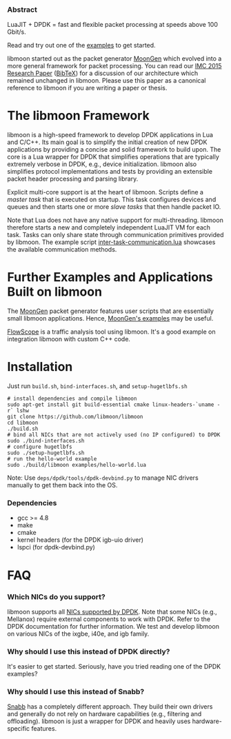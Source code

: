 ### Abstract
LuaJIT + DPDK = fast and flexible packet processing at speeds above 100 Gbit/s.

Read and try out one of the [examples](https://github.com/libmoon/libmoon/tree/master/examples) to get started.

libmoon started out as the packet generator [MoonGen](https://github.com/emmericp/MoonGen) which evolved into a more general framework for packet processing.
You can read our [IMC 2015 Research Paper](http://www.net.in.tum.de/fileadmin/bibtex/publications/papers/MoonGen_IMC2015.pdf) ([BibTeX](http://www.net.in.tum.de/fileadmin/bibtex/publications/papers/MoonGen_IMC2015-BibTeX.txt)) for a discussion of our architecture which remained unchanged in libmoon.
Please use this paper as a canonical reference to libmoon if you are writing a paper or thesis.



# The libmoon Framework
libmoon is a high-speed framework to develop DPDK applications in Lua and C/C++.
Its main goal is to simplify the initial creation of new DPDK applications by providing a concise and solid framework to build upon.
The core is a Lua wrapper for DPDK that simplifies operations that are typically extremely verbose in DPDK, e.g., device initialization.
libmoon also simplifies protocol implementations and tests by providing an extensible packet header processing and parsing library.

Explicit multi-core support is at the heart of libmoon.
Scripts define a *master task* that is executed on startup.
This task configures devices and queues and then starts one or more *slave tasks* that then handle packet IO.

Note that Lua does not have any native support for multi-threading.
libmoon therefore starts a new and completely independent LuaJIT VM for each task.
Tasks can only share state through communication primitives provided by libmoon.
The example script [inter-task-communication.lua](https://github.com/libmoon/libmoon/blob/master/examples/inter-task-communication.lua?ts=4) showcases the available communication methods.

# Further Examples and Applications Built on libmoon
The [MoonGen](https://github.com/emmericp/MoonGen) packet generator features user scripts that are essentially small libmoon applications.
Hence, [MoonGen's examples](https://github.com/emmericp/MoonGen/blob/master/examples) may be useful.

[FlowScope](https://github.com/emmericp/FlowScope) is a traffic analysis tool using libmoon. It's a good example on integration libmoon with custom C++ code.

# Installation

Just run `build.sh`, `bind-interfaces.sh`, and `setup-hugetlbfs.sh`

```
# install dependencies and compile libmoon
sudo apt-get install git build-essential cmake linux-headers-`uname -r` lshw
git clone https://github.com/libmoon/libmoon
cd libmoon
./build.sh
# bind all NICs that are not actively used (no IP configured) to DPDK
sudo ./bind-interfaces.sh
# configure hugetlbfs
sudo ./setup-hugetlbfs.sh
# run the hello-world example
sudo ./build/libmoon examples/hello-world.lua
```

Note: Use `deps/dpdk/tools/dpdk-devbind.py` to manage NIC drivers manually to get them back into the OS.

### Dependencies
* gcc >= 4.8
* make
* cmake
* kernel headers (for the DPDK igb-uio driver)
* lspci (for dpdk-devbind.py)

# FAQ

### Which NICs do you support?
libmoon supports all [NICs supported by DPDK](http://dpdk.org/doc/nics).
Note that some NICs (e.g., Mellanox) require external components to work with DPDK.
Refer to the DPDK documentation for further information.
We test and develop libmoon on various NICs of the ixgbe, i40e, and igb family.

### Why should I use this instead of DPDK directly?
It's easier to get started. Seriously, have you tried reading one of the DPDK examples?

### Why should I use this instead of Snabb?
[Snabb](https://github.com/snabbco/snabb) has a completely different approach.
They build their own drivers and generally do not rely on hardware capabilities (e.g., filtering and offloading).
libmoon is just a wrapper for DPDK and heavily uses hardware-specific features.

